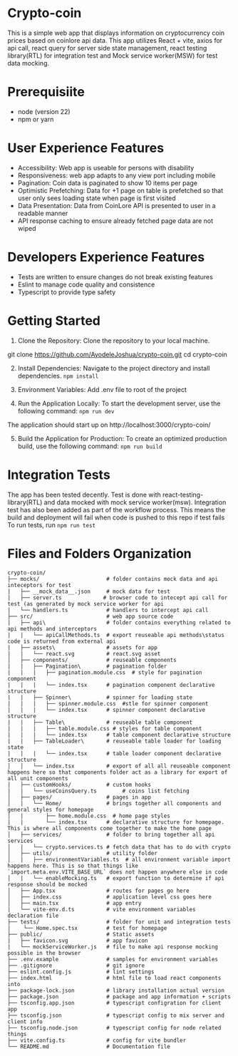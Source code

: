 # Crypto-coin

This is a simple web app that displays information on cryptocurrency coin prices based on coinlore api data. This app utilizes React + vite, axios for api call, react query for server side state management, react testing library(RTL) for integration test and Mock service worker(MSW) for test data mocking.

# Prerequisiite

- node (version 22)
- npm or yarn

# User Experience Features

- Accessibility: Web app is useable for persons with disability
- Responsiveness: web app adapts to any view port including mobile
- Pagination: Coin data is paginated to show 10 items per page
- Optimistic Prefetching: Data for +1 page on table is prefetched so that user only sees loading state when page is first visited
- Data Presentation: Data from CoinLore API is presented to user in a readable manner
- API response caching to ensure already fetched page data are not wiped

# Developers Experience Features

- Tests are written to ensure changes do not break existing features
- Eslint to manage code quality and consistence
- Typescript to provide type safety

# Getting Started

1. Clone the Repository:
   Clone the repository to your local machine.

git clone https://github.com/AyodeleJoshua/crypto-coin.git
cd crypto-coin

2. Install Dependencies:
   Navigate to the project directory and install dependencies.
   `npm install`

3. Environment Variables:
   Add .env file to root of the project

4. Run the Application Locally:
   To start the development server, use the following command:
   `npm run dev`

The application should start up on http://localhost:3000/crypto-coin/

5. Build the Application for Production:
   To create an optimized production build, use the following command:
   `npm run build`

# Integration Tests

The app has been tested decently. Test is done with react-testing-library(RTL) and data mocked with mock service worker(msw).
Integration test has also been added as part of the workflow process. This means the build and deployment will fail when code is pushed to this repo if test fails
To run tests, run
`npm run test`

# Files and Folders Organization

```
crypto-coin/
├── mocks/                     # folder contains mock data and api inteceptors for test
|   ├── __mock_data__.json     # mock data for test
|   ├── server.ts             # browser code to intecept api call for test (as generated by mock service worker for api
|   └── handlers.ts            # handlers to intercept api call
├── src/                       # web app source code
|   ├── api\                   # folder contains everything related to api methods and interceptors
|   |   └── apiCallMethods.ts  # export reuseable api methods\status code is returned from external api
|   ├── assets\                # assets for app
|   |   └── react.svg          # react.svg asset
│   ├── components/            # reuseable components
|   |   ├── Pagination\        # pagination folder
|   |   |   ├── pagination.module.css  # style for pagination component
|   |   |   └── index.tsx      # pagination component declarative structure
|   |   ├── Spinner\           # spinner for loading state
|   |   |   ├── spinner.module.css  #stle for spinner component
|   |   |   └── index.tsx      # spinner component declarative structure
|   |   ├── Table\             # reuseable table component
|   |   |   ├── table.module.css # styles for table component
|   |   |   └── index.tsx      # table component declarative structure
|   |   ├── TableLoader\       # reuseable table loader for loading state
|   |   |   └── index.tsx      # table loader component declarative structure
│   │   └── index.tsx          # export of all all reuseable component happens here so that components folder act as a library for export of all unit components
│   ├── customHooks/           # custom hooks
|   |   └── useCoinsQuery.ts        # coins list fetching
│   ├── pages/                 # pages in app
│   |   └── Home/              # brings together all components and general styles for homepage
│   |       ├── home.module.css  # home page styles
|   |       └── index.tsx      # declarative structure for homepage. This is where all components come together to make the home page
│   ├── services/              # folder to bring together all api services
│   |   └── crypto.services.ts # fetch data that has to do with crypto
│   ├── utils/                 # utility folder
│   |   ├── environmentVariables.ts  # all environment variable import happens here. This is so that things like `import.meta.env.VITE_BASE_URL` does not happen anywhere else in code
│   |   └── enableMocking.ts   # export function to determine if api response should be mocked
│   ├── App.tsx                # routes for pages go here
│   ├── index.css              # application level css goes here
│   ├── main.tsx               # app entry
|   └── vite-env.d.ts          # vite environment variables declaration file
├── tests/                     # folder for unit and integration tests
|    └── Home.spec.tsx         # test for homepage
├── public/                    # Static assets
|   ├── favicon.svg            # app favicon
|   └── mockServiceWorker.js   # file to make api response mocking possible in the browser
├── .env.example               # samples for environment variables
├── .gitignore                 # git ignore
├── eslint.config.js           # lint settings
├── index.html                 # html file to load react components into
├── package-lock.json          # library installation actual version
├── package.json               # package and app information + scripts
├── tsconfig.app.json          # typescript configration for client app
├── tsconfig.json              # typescript config to mix server and client info
├── tsconfig.node.json         # typescript config for node related things
├── vite.config.ts             # config for vite bundler
└── README.md                  # Documentation file
```
